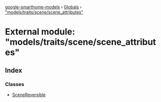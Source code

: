[google-smarthome-models](../README.md) › [Globals](../globals.md) › ["models/traits/scene/scene_attributes"](_models_traits_scene_scene_attributes_.md)

# External module: "models/traits/scene/scene_attributes"

## Index

### Classes

* [SceneReversible](../classes/_models_traits_scene_scene_attributes_.scenereversible.md)
